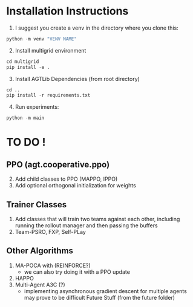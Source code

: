 # Installation Instructions
1. I suggest you create a venv in the directory where you clone this:
```py
python -m venv "VENV NAME"
```
2. Install multigrid environment
```py
cd multigrid
pip install -e .
```
3. Install AGTLib Dependencies (from root directory)
```py
cd ..
pip install -r requirements.txt
```
4. Run experiments:
```py
python -m main
```

# TO DO !

## PPO (agt.cooperative.ppo)
2. Add child classes to PPO (MAPPO, IPPO)
3. Add optional orthogonal initialization for weights
## Trainer Classes
1. Add classes that will train two teams against each other, including running the rollout manager and then passing the buffers
2. Team-PSRO, FXP, Self-PLay
## Other Algorithms
1. MA-POCA with (REINFORCE?)
    - we can also try doing it with a PPO update
2. HAPPO
3. Multi-Agent A3C (?)
    - implementing asynchronous gradient descent for multiple agents may prove to be difficult
Future Stuff (from the future folder)
